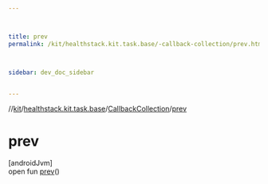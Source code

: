 ```yaml
---



title: prev
permalink: /kit/healthstack.kit.task.base/-callback-collection/prev.html



sidebar: dev_doc_sidebar


---
```




//[kit](/kit.html)/[healthstack.kit.task.base](../index.html)/[CallbackCollection](index.html)/[prev](prev.html)



# prev



[androidJvm]\
open fun [prev](prev.html)()






